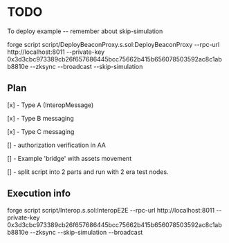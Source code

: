 # TODO

To deploy example -- remember about skip-simulation

forge script script/DeployBeaconProxy.s.sol:DeployBeaconProxy --rpc-url http://localhost:8011 --private-key 0x3d3cbc973389cb26f657686445bcc75662b415b656078503592ac8c1abb8810e --zksync --broadcast  --skip-simulation


## Plan


[x] - Type A (InteropMessage)

[x] - Type B messaging

[x] - Type C messaging


[] - authorization verification in AA

[] - Example 'bridge' with assets movement

[] - split script into 2 parts and run with 2 era test nodes.


## Execution info

forge script script/Interop.s.sol:InteropE2E --rpc-url http://localhost:8011 --private-key 0x3d3cbc973389cb26f657686445bcc75662b415b656078503592ac8c1abb8810e --zksync  --skip-simulation --broadcast